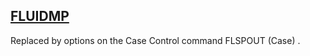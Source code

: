 ## [FLUIDMP](https://nexus.hexagon.com/documentationcenter/bundle/MSC_Nastran_2022.4/page/Nastran_Combined_Book/qrg/parameters/TOC.FLUIDMP.xhtml)

Replaced by options on the Case Control command  FLSPOUT   (Case) .

